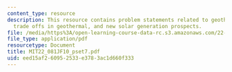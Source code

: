 ```yaml
---
content_type: resource
description: This resource contains problem statements related to geothermal in US,
  trade offs in geothermal, and new solar generation prospects.
file: /media/https%3A/open-learning-course-data-rc.s3.amazonaws.com/22-081j-introduction-to-sustainable-energy-fall-2010/eed15af260952533e3783ac1d660f333_MIT22_081JF10_pset7.pdf
file_type: application/pdf
resourcetype: Document
title: MIT22_081JF10_pset7.pdf
uid: eed15af2-6095-2533-e378-3ac1d660f333
---
```

